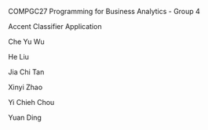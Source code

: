 COMPGC27 Programming for Business Analytics - Group 4

Accent Classifier Application

Che Yu Wu

He Liu

Jia Chi Tan

Xinyi Zhao

Yi Chieh Chou

Yuan Ding
